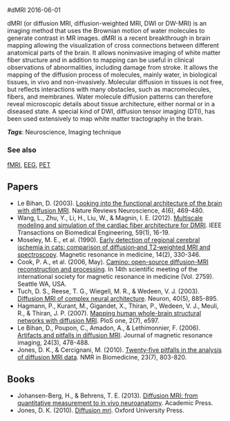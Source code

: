 
#dMRI
2016-06-01

dMRI (or diffusion MRI, diffusion-weighted MRI, DWI or DW-MRI) is an imaging method that uses the Brownian motion of water molecules to generate contrast in MR images. dMRI is a recent breakthrough in brain mapping allowing the visualization of cross connections between different anatomical parts of the brain. It allows noninvasive imaging of white matter fiber structure and in addition to mapping can be useful in clinical observations of abnormalities, including damage from stroke.
It allows the mapping of the diffusion process of molecules, mainly water, in biological tissues, in vivo and non-invasively. Molecular diffusion in tissues is not free, but reflects interactions with many obstacles, such as macromolecules, fibers, and membranes. Water molecule diffusion patterns can therefore reveal microscopic details about tissue architecture, either normal or in a diseased state. A special kind of DWI, diffusion tensor imaging (DTI), has been used extensively to map white matter tractography in the brain.

***Tags***: Neuroscience, Imaging technique

### See also
[fMRI](/fmri), [EEG](/eeg), [PET](/pet)
## Papers
* Le Bihan, D. (2003). [Looking into the functional architecture of the brain with diffusion MRI](http://www.nature.com/nrn/journal/v4/n6/full/nrn1119.html). Nature Reviews Neuroscience, 4(6), 469-480.
* Wang, L., Zhu, Y., Li, H., Liu, W., & Magnin, I. E. (2012). [Multiscale modeling and simulation of the cardiac fiber architecture for DMRI](ftp://doc.nit.ac.ir/cee/h.montazery/Graduate/BSM/Class%20projects/PDF/06003768.pdf). IEEE Transactions on Biomedical Engineering, 59(1), 16-19.
* Moseley, M. E., et al. (1990). [Early detection of regional cerebral ischemia in cats: comparison of diffusion‐and T2‐weighted MRI and spectroscopy](). Magnetic resonance in medicine, 14(2), 330-346.
* Cook, P. A., et al. (2006, May). [Camino: open-source diffusion-MRI reconstruction and processing](http://www0.cs.ucl.ac.uk/research/medic/camino/files/camino_2006_abstract.pdf). In 14th scientific meeting of the international society for magnetic resonance in medicine (Vol. 2759). Seattle WA, USA.
* Tuch, D. S., Reese, T. G., Wiegell, M. R., & Wedeen, V. J. (2003). [Diffusion MRI of complex neural architecture](http://www.sciencedirect.com/science/article/pii/S089662730300758X). Neuron, 40(5), 885-895.
* Hagmann, P., Kurant, M., Gigandet, X., Thiran, P., Wedeen, V. J., Meuli, R., & Thiran, J. P. (2007). [Mapping human whole-brain structural networks with diffusion MRI](http://journals.plos.org/plosone/article?id=10.1371/journal.pone.0000597). PloS one, 2(7), e597.
* Le Bihan, D., Poupon, C., Amadon, A., & Lethimonnier, F. (2006). [Artifacts and pitfalls in diffusion MRI](http://onlinelibrary.wiley.com/doi/10.1002/jmri.20683/full). Journal of magnetic resonance imaging, 24(3), 478-488.
* Jones, D. K., & Cercignani, M. (2010). [Twenty‐five pitfalls in the analysis of diffusion MRI data](https://pdfs.semanticscholar.org/77b7/9e9017e24f202f71fe2394bc43def105c428.pdf). NMR in Biomedicine, 23(7), 803-820.

## Books
* Johansen-Berg, H., & Behrens, T. E. (2013). [Diffusion MRI: from quantitative measurement to in vivo neuroanatomy](https://www.goodreads.com/book/show/6643528-diffusion-mri). Academic Press.
* Jones, D. K. (2010). [Diffusion mri](https://www.goodreads.com/book/show/8557828-diffusion-mri). Oxford University Press.


